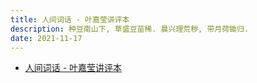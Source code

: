 ```yaml
---
title: 人间词话 - 叶嘉莹讲评本
description: 种豆南山下, 草盛豆苗稀. 晨兴理荒秽, 带月荷锄归.
date: 2021-11-17
---
```


* [人间词话 - 叶嘉莹讲评本](https://book.douban.com/subject/35616606/)
